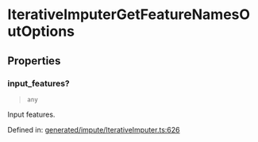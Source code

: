 # IterativeImputerGetFeatureNamesOutOptions

## Properties

### input\_features?

> `any`

Input features.

Defined in:  [generated/impute/IterativeImputer.ts:626](https://github.com/transitive-bullshit/scikit-learn-ts/blob/122b3c0/packages/sklearn/src/generated/impute/IterativeImputer.ts#L626)
